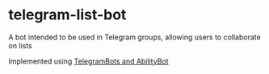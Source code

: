 # telegram-list-bot
A bot intended to be used in Telegram groups, allowing users to collaborate on lists

Implemented using [TelegramBots and AbilityBot](https://github.com/rubenlagus/TelegramBots)
